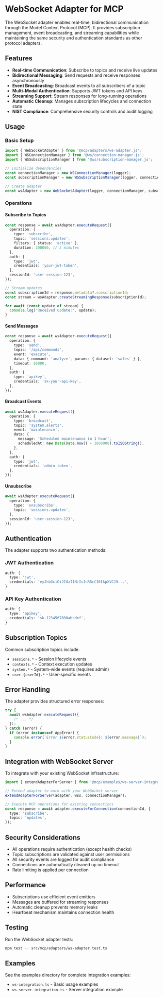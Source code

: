 # WebSocket Adapter for MCP

The WebSocket adapter enables real-time, bidirectional communication through the Model Context
Protocol (MCP). It provides subscription management, event broadcasting, and streaming capabilities
while maintaining the same security and authentication standards as other protocol adapters.

## Features

- **Real-time Communication**: Subscribe to topics and receive live updates
- **Bidirectional Messaging**: Send requests and receive responses asynchronously
- **Event Broadcasting**: Broadcast events to all subscribers of a topic
- **Multi-Modal Authentication**: Supports JWT tokens and API keys
- **Streaming Support**: Stream responses for long-running operations
- **Automatic Cleanup**: Manages subscription lifecycles and connection state
- **NIST Compliance**: Comprehensive security controls and audit logging

## Usage

### Basic Setup

```typescript
import { WebSocketAdapter } from '@mcp/adapters/ws-adapter.js';
import { WSConnectionManager } from '@ws/connection-manager.js';
import { WSSubscriptionManager } from '@ws/subscription-manager.js';

// Initialize dependencies
const connectionManager = new WSConnectionManager(logger);
const subscriptionManager = new WSSubscriptionManager(logger, connectionManager);

// Create adapter
const wsAdapter = new WebSocketAdapter(logger, connectionManager, subscriptionManager);
```

### Operations

#### Subscribe to Topics

```typescript
const response = await wsAdapter.executeRequest({
  operation: {
    type: 'subscribe',
    topic: 'sessions.updates',
    filters: { status: 'active' },
    duration: 300000, // 5 minutes
  },
  auth: {
    type: 'jwt',
    credentials: 'your-jwt-token',
  },
  sessionId: 'user-session-123',
});

// Stream updates
const subscriptionId = response.metadata?.subscriptionId;
const stream = wsAdapter.createStreamingResponse(subscriptionId);

for await (const update of stream) {
  console.log('Received update:', update);
}
```

#### Send Messages

```typescript
const response = await wsAdapter.executeRequest({
  operation: {
    type: 'send',
    topic: '/api/commands',
    event: 'execute',
    data: { command: 'analyze', params: { dataset: 'sales' } },
    timeout: 10000,
  },
  auth: {
    type: 'apikey',
    credentials: 'sk-your-api-key',
  },
});
```

#### Broadcast Events

```typescript
await wsAdapter.executeRequest({
  operation: {
    type: 'broadcast',
    topic: 'system.alerts',
    event: 'maintenance',
    data: {
      message: 'Scheduled maintenance in 1 hour',
      scheduledAt: new Date(Date.now() + 3600000).toISOString(),
    },
  },
  auth: {
    type: 'jwt',
    credentials: 'admin-token',
  },
});
```

#### Unsubscribe

```typescript
await wsAdapter.executeRequest({
  operation: {
    type: 'unsubscribe',
    topic: 'sessions.updates',
  },
  sessionId: 'user-session-123',
});
```

## Authentication

The adapter supports two authentication methods:

### JWT Authentication

```typescript
auth: {
  type: 'jwt',
  credentials: 'eyJhbGciOiJIUzI1NiIsInR5cCI6IkpXVCJ9...',
}
```

### API Key Authentication

```typescript
auth: {
  type: 'apikey',
  credentials: 'sk-1234567890abcdef',
}
```

## Subscription Topics

Common subscription topics include:

- `sessions.*` - Session lifecycle events
- `contexts.*` - Context execution updates
- `system.*` - System-wide events (requires admin)
- `user.{userId}.*` - User-specific events

## Error Handling

The adapter provides structured error responses:

```typescript
try {
  await wsAdapter.executeRequest({
    /* ... */
  });
} catch (error) {
  if (error instanceof AppError) {
    console.error(`Error ${error.statusCode}: ${error.message}`);
  }
}
```

## Integration with WebSocket Server

To integrate with your existing WebSocket infrastructure:

```typescript
import { extendAdapterForServer } from '@mcp/examples/ws-server-integration.js';

// Extend adapter to work with your WebSocket server
extendAdapterForServer(adapter, wss, connectionManager);

// Execute MCP operations for existing connections
const response = await adapter.executeForConnection(connectionId, {
  type: 'subscribe',
  topic: 'updates',
});
```

## Security Considerations

- All operations require authentication (except health checks)
- Topic subscriptions are validated against user permissions
- All security events are logged for audit compliance
- Connections are automatically cleaned up on timeout
- Rate limiting is applied per connection

## Performance

- Subscriptions use efficient event emitters
- Messages are buffered for streaming responses
- Automatic cleanup prevents memory leaks
- Heartbeat mechanism maintains connection health

## Testing

Run the WebSocket adapter tests:

```bash
npm test -- src/mcp/adapters/ws-adapter.test.ts
```

## Examples

See the examples directory for complete integration examples:

- `ws-integration.ts` - Basic usage examples
- `ws-server-integration.ts` - Server integration example
